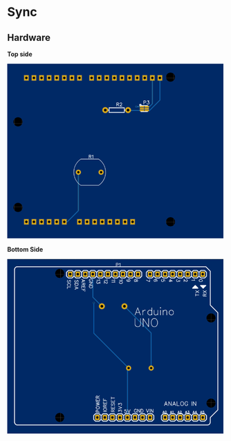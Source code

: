 # Sync


## Hardware

**Top side**

<img src=https://github.com/bgarrido7/feup-sele/blob/master/Final%20Project/sync_t4_b10/images/pcb_bottom.png width=500>

**Bottom Side**

<img src=https://github.com/bgarrido7/feup-sele/blob/master/Final%20Project/sync_t4_b10/images/pcb_top.png width=500>
